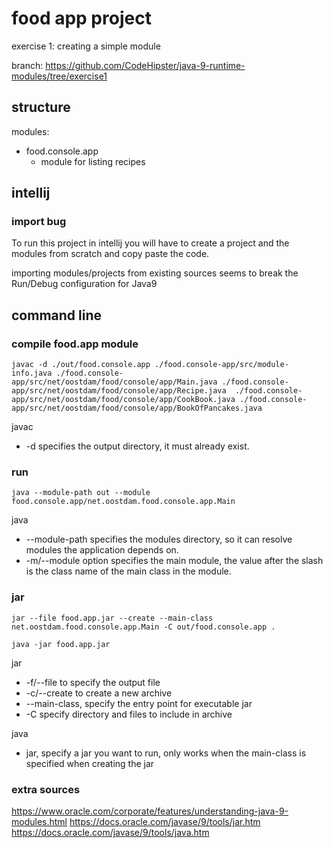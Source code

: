 # food app project
exercise 1: creating a simple module

branch: https://github.com/CodeHipster/java-9-runtime-modules/tree/exercise1

## structure

modules:
 - food.console.app
    - module for listing recipes

## intellij 

### import bug

To run this project in intellij you will have to create a project and the modules from scratch
and copy paste the code.

importing modules/projects from existing sources seems to break the Run/Debug configuration for Java9

## command line

### compile food.app module
``` 
javac -d ./out/food.console.app ./food.console-app/src/module-info.java ./food.console-app/src/net/oostdam/food/console/app/Main.java ./food.console-app/src/net/oostdam/food/console/app/Recipe.java  ./food.console-app/src/net/oostdam/food/console/app/CookBook.java ./food.console-app/src/net/oostdam/food/console/app/BookOfPancakes.java 
```

javac
- -d specifies the output directory, it must already exist.

### run
```
java --module-path out --module food.console.app/net.oostdam.food.console.app.Main
```

java
- --module-path specifies the modules directory, so it can resolve modules the application depends on.
- -m/--module option specifies the main module, the value after the slash is the class name of the main class in the module.

### jar
```
jar --file food.app.jar --create --main-class net.oostdam.food.console.app.Main -C out/food.console.app .

java -jar food.app.jar
```

jar 
- -f/--file to specify the output file
- -c/--create to create a new archive
- --main-class, specify the entry point for executable jar
- -C specify directory and files to include in archive

java 
- jar, specify a jar you want to run, only works when the main-class is specified when creating the jar
    

### extra sources
https://www.oracle.com/corporate/features/understanding-java-9-modules.html
https://docs.oracle.com/javase/9/tools/jar.htm
https://docs.oracle.com/javase/9/tools/java.htm



